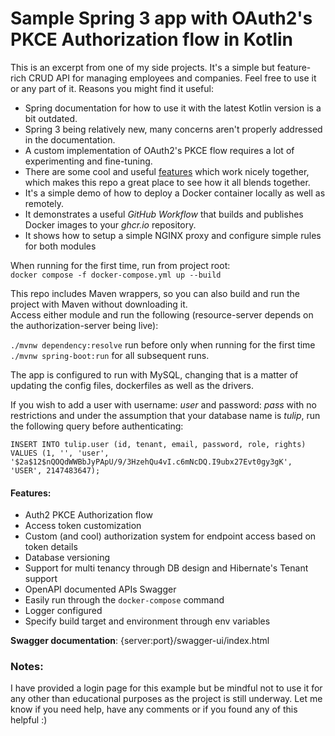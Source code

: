 ﻿# Sample Spring 3 app with OAuth2's PKCE Authorization flow in Kotlin

This is an excerpt from one of my side projects. It's a simple but feature-rich CRUD API for managing employees and companies. Feel free to use it or any part of it. Reasons you might find it useful:
* Spring documentation for how to use it with the latest Kotlin version is a bit outdated.
* Spring 3 being relatively new, many concerns aren't properly addressed in the documentation.
* A custom implementation of OAuth2's PKCE flow requires a lot of experimenting and fine-tuning.
* There are some cool and useful [features](#features) which work nicely together, which makes this repo a great place to see how it all blends together.
* It's a simple demo of how to deploy a Docker container locally as well as remotely.
* It demonstrates a useful _GitHub Workflow_ that builds and publishes Docker images to your _ghcr.io_ repository.
* It shows how to setup a simple NGINX proxy and configure simple rules for both modules




When running for the first time, run from project root:  
`docker compose -f docker-compose.yml up --build `

This repo includes Maven wrappers, so you can also build and run the project with Maven without downloading it.  
Access either module and run the following (resource-server depends on the authorization-server being live):

`./mvnw dependency:resolve` run before only when running for the first time   
`./mvnw spring-boot:run` for all subsequent runs.

The app is configured to run with MySQL, changing that is a matter of updating the config files, dockerfiles as well as the drivers.

If you wish to add a user with username: _user_ and password: _pass_ with no restrictions and under the assumption that your database name is _tulip_, run the following query before authenticating:


```
INSERT INTO tulip.user (id, tenant, email, password, role, rights)
VALUES (1, '', 'user', '$2a$12$nQOQdWWBbJyPApU/9/3HzehQu4vI.c6mNcDQ.I9ubx27Evt0gy3gK', 'USER', 2147483647);
```

#### Features:
* Auth2 PKCE Authorization flow
* Access token customization
* Custom (and cool) authorization system for endpoint access based on token details
* Database versioning
* Support for multi tenancy through DB design and Hibernate's Tenant support
* OpenAPI documented APIs Swagger
* Easily run through the `docker-compose` command
* Logger configured
* Specify build target and environment through env variables

**Swagger documentation**: {server:port}/swagger-ui/index.html

### Notes:
I have provided a login page for this example but be mindful not to use it for any other than educational purposes as the project is still underway.
Let me know if you need help, have any comments or if you found any of this helpful :)
